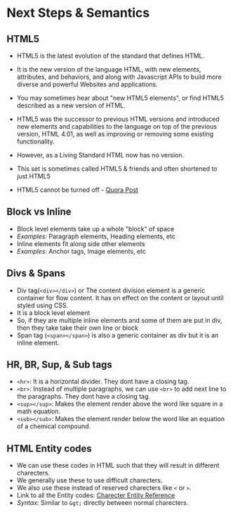 # Next Steps & Semantics

## HTML5

- HTML5 is the latest evolution of the standard that defines HTML.
- It is the new version of the language HTML, with new elements, attributes, and behaviors, and along with Javascript APIs to build more diverse and powerful Websites and applications.
- You may sometimes hear about "new HTML5 elements", or find HTML5 described as a new version of HTML.
- HTML5 was the successor to previous HTML versions and introduced new elements and capabilities to the language on top of the previous version, HTML 4.01, as well as improving or removing some existing functionality.
- However, as a Living Standard HTML now has no version.
- This set is sometimes called HTML5 & friends and often shortened to just HTML5

- HTML5 cannot be turned off - [Quora Post](https://www.quora.com/How-do-you-disable-HTML5-in-Google-Chrome)

## Block vs Inline

- Block level elements take up a whole "block" of space
- _Examples:_ Paragraph elements, Heading elements, etc
- Inline elements fit along side other elements
- _Examples:_ Anchor tags, Image elements, etc

## Divs & Spans

- Div tag(`<div></div>`) or The content division element is a generic container for flow content. It has on effect on the content or layout until styled using CSS.
- It is a block level element
- So, if they are multiple inline elements and some of them are put in div, then they take take their own line or block
- Span tag (`<span></span>`) is also a generic container as div but it is an inline element.

## HR, BR, Sup, & Sub tags

- `<hr>`: It is a horizontal divider. They dont have a closing tag.
- `<br>`: Instead of multiple paragraphs, we can use `<br>` to add next line to the paragraphs. They dont have a closing tag.
- `<sup></sup>`: Makes the element render above the word like square in a math equation.
- `<sub></sub>`: Makes the element render below the word like an equation of a chemical compound.

## HTML Entity codes

- We can use these codes in HTML such that they will result in different charecters.
- We generally use these to use difficult charecters.
- We also use these instead of reserved charecters like `<` or `>`.
- Link to all the Entity codes: [Charecter Entity Reference](https://dev.w3.org/html5/html-author/charref)
- _Syntax:_ Similar to `&gt;` directly between normal charecters.
